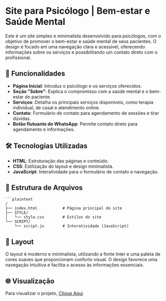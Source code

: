 # Site para Psicólogo | Bem-estar e Saúde Mental

Este é um site simples e minimalista desenvolvido para psicólogos, com o objetivo de promover o bem-estar e saúde mental de seus pacientes. O design é focado em uma navegação clara e acessível, oferecendo informações sobre os serviços e possibilitando um contato direto com o profissional.

## 🚀 Funcionalidades

- **Página Inicial**: Introduz o psicólogo e os serviços oferecidos.
- **Seção "Sobre"**: Explica o compromisso com a saúde mental e o bem-estar do paciente.
- **Serviços**: Detalha os principais serviços disponíveis, como terapia individual, de casal e atendimento online.
- **Contato**: Formulário de contato para agendamento de sessões e tirar dúvidas.
- **Botão flutuante do WhatsApp**: Permite contato direto para agendamento e informações.

## 🛠️ Tecnologias Utilizadas

- **HTML**: Estruturação das páginas e conteúdo.
- **CSS**: Estilização do layout e design minimalista.
- **JavaScript**: Interatividade para o formulário de contato e navegação.

## 📂 Estrutura de Arquivos

    ```plaintext
    /
    ├── index.html           # Página principal do site
    ├── STYLE/
    │   └── style.css        # Estilos do site
    └── SCRIPT/
        └── script.js        # Interatividade (JavaScript)


## 🎨 Layout

O layout é moderno e minimalista, utilizando a fonte Inter e uma paleta de cores suaves que proporcionam conforto visual. O design favorece uma navegação intuitiva e facilita o acesso às informações essenciais.

## 🌐 Visualização

Para visualizar o projeto, 
[Clique Aqui](URL)

